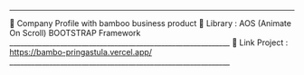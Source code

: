  ____________________________________________________________________________________
📁 Company Profile with bamboo business product
📘 Library :
AOS (Animate On Scroll)
BOOTSTRAP Framework _____________________________________________________________
🔗 Link Project :
https://bambo-pringastula.vercel.app/ _____________________________________________________________
